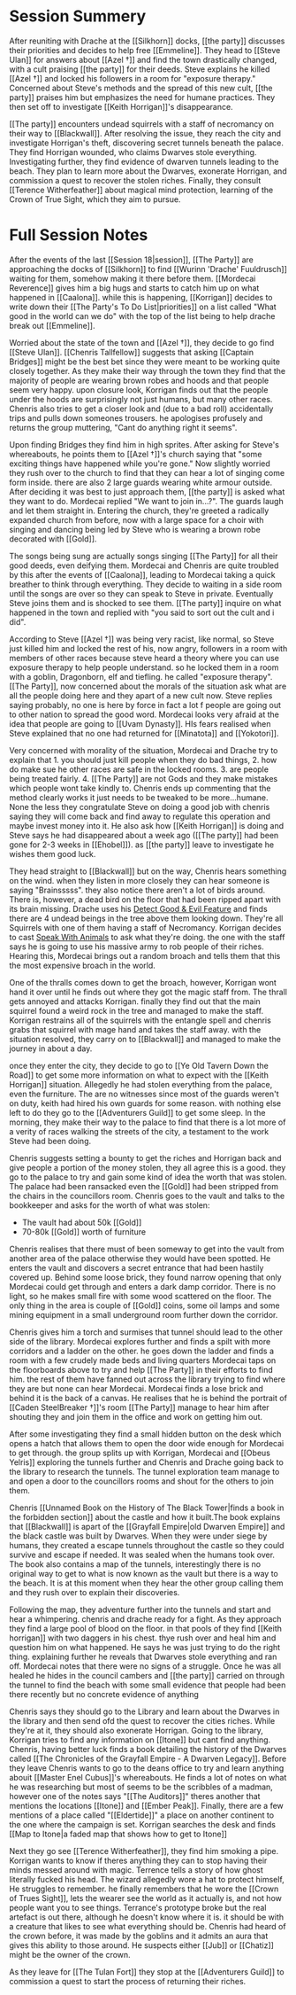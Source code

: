 
# Session Summery 
After reuniting with Drache at the [[Silkhorn]] docks, [[the party]] discusses their priorities and decides to help free [[Emmeline]]. They head to [[Steve Ulan]] for answers about [[Azel †]] and find the town drastically changed, with a cult praising [[the party]] for their deeds. Steve explains he killed [[Azel †]] and locked his followers in a room for "exposure therapy." Concerned about Steve's methods and the spread of this new cult, [[the party]] praises him but emphasizes the need for humane practices. They then set off to investigate [[Keith Horrigan]]'s disappearance.

[[The party]] encounters undead squirrels with a staff of necromancy on their way to [[Blackwall]]. After resolving the issue, they reach the city and investigate Horrigan's theft, discovering secret tunnels beneath the palace. They find Horrigan wounded, who claims Dwarves stole everything. Investigating further, they find evidence of dwarven tunnels leading to the beach. They plan to learn more about the Dwarves, exonerate Horrigan, and commission a quest to recover the stolen riches. Finally, they consult [[Terence Witherfeather]] about magical mind protection, learning of the Crown of True Sight, which they aim to pursue.

# Full Session Notes
After the events of the last [[Session 18|session]], [[The Party]] are approaching the docks of [[Silkhorn]] to find [[Wurinn 'Drache' Fuuldrusch]] waiting for them, somehow making it there before them. [[Mordecai Reverence]] gives him a big hugs and starts to catch him up on what happened in [[Caalona]]. while this is happening, [[Korrigan]] decides to write down their [[The Party's To Do List|priorities]] on a list called "What good in the world can we do" with the top of the list being to help drache break out [[Emmeline]]. 

Worried about the state of the town and [[Azel †]], they decide to go find [[Steve Ulan]]. [[Chenris Tallfellow]] suggests that asking [[Captain Bridges]] might be the best bet since they were meant to be working quite closely together. As they make their way through the town they find that the majority of people are wearing brown robes and hoods and that people seem very happy. upon closure look, Korrigan finds out that the people under the hoods are surprisingly not just humans, but many other races. Chenris also tries to get a closer look and (due to a bad roll) accidentally trips and pulls down someones trousers. he apologises profusely and returns the group muttering, "Cant do anything right it seems". 

Upon finding Bridges they find him in high sprites. After asking for Steve's whereabouts, he points them to [[Azel †]]'s church saying that "some exciting things have happened while you're gone." Now slightly worried they rush over to the church to find that they can hear a lot of singing come form inside. there are also 2 large guards wearing white armour outside. After deciding it was best to just approach them, [[the party]] is asked what they want to do. Mordecai replied "We want to join in...?". The guards laugh and let them straight in. Entering the church, they're greeted a radically expanded church from before, now with a large space for a choir with singing and dancing being led by Steve who is wearing a brown robe decorated with [[Gold]]. 

The songs being sung are actually songs singing [[The Party]] for all their good deeds, even deifying them. Mordecai and Chenris are quite troubled by this after the events of [[Caalona]], leading to Mordecai taking a quick breather to think through everything. They decide to waiting in a side room until the songs are over so they can speak to Steve in private. Eventually Steve joins them and is shocked to see them. [[The party]] inquire on what happened in the town and replied with "you said to sort out the cult and i did". 

According to Steve [[Azel †]] was being very racist, like normal, so Steve just killed him and locked the rest of his, now angry, followers in a room with members of other races because steve heard a theory where you can use exposure therapy to help people understand. so he locked them in a room with a goblin, Dragonborn, elf and tiefling. he called "exposure therapy". [[The Party]], now concerned about the morals of the situation ask what are all the people doing here and they apart of a new cult now. Steve replies saying probably, no one is here by force in fact a lot f people are going out to other nation to spread the good word. Mordecai looks very afraid at the idea that people are going to [[Uvam Dynasty]]. HIs fears realised when Steve explained that no one had returned for [[Minatota]] and [[Yokotori]]. 

Very concerned with morality of the situation, Mordecai and Drache try to explain that 1. you should just kill people when they do bad things, 2. how do make sue he other races are safe in the locked rooms. 3. are people being treated fairly. 4. [[The Party]] are not Gods and they make mistakes which people wont take kindly to.  Chenris ends up commenting that the method clearly works it just needs to be tweaked to be more...humane. None the less they congratulate Steve on doing a good job with chenris saying they will come back and find away to regulate this operation and maybe invest money into it. He also ask how [[Keith Horrigan]] is doing and Steve says he had disappeared about a week ago ([[The party]] had been gone for 2-3 weeks in [[Ehobel]]). as [[the party]] leave to investigate he wishes them good luck. 

They head straight to [[Blackwall]] but on the way, Chenris hears something on the wind. when they listen in more closely they can hear someone is saying "Brainsssss". they also notice there aren't a lot of birds around. There is, however, a  dead bird on the floor that had been ripped apart with its brain missing. Drache uses his [Detect Good & Evil Feature](https://www.dndbeyond.com/spells/2064-detect-evil-and-good) and finds there are 4 undead beings in the tree above them looking down. They're all Squirrels  with one of them having a staff of Necromancy. Korrigan decides to cast [Speak With Animals](https://www.dndbeyond.com/spells/2258-speak-with-animals) to ask what they're doing. the one with the staff says he is going to use his massive army to rob people of their riches. Hearing this, Mordecai brings out a random broach and tells them that this the most expensive broach in the world. 

One of the thralls comes down to get the broach, however, Korrigan wont hand it over until he finds out where they got the magic staff from. The thrall gets annoyed and attacks Korrigan. finally they find out that the main squirrel found a weird rock in the tree and managed to make the staff. Korrigan restrains all of the squirrels with the entangle spell and chenris grabs that squirrel with mage hand and takes the staff away. with the situation resolved, they carry on to [[Blackwall]] and managed to make the journey in about a day.

once they enter the city, they decide to go to [[Ye Old Tavern Down the Road]] to get some more information on what to expect with the [[Keith Horrigan]] situation. Allegedly he had stolen everything from the palace, even the furniture. The are no witnesses since most of the guards weren't on duty, keith had hired his own guards for some reason. with nothing else left to do they go to the [[Adventurers Guild]] to get some sleep. In the morning, they make their way to the palace to find that there is a lot more of a verity of races walking the streets of the city, a testament to the work Steve had been doing.

Chenris suggests setting a bounty to get the riches and Horrigan back and give people a portion of the money stolen, they all agree this is a good. they go to the palace to try and gain some kind of idea the worth that was stolen. The palace had been ransacked even the [[Gold]] had been stripped from the chairs in the councillors room. Chenris goes to the vault and talks to the bookkeeper and asks for the worth of what was stolen:
- The vault had about 50k [[Gold]] 
- 70-80k [[Gold]] worth of furniture

Chenris realises that there must of been someway to get into the vault from another area of the palace otherwise they would have been spotted. He enters the vault and discovers a secret entrance that had been hastily covered up. Behind some loose brick, they found narrow opening that only Mordecai could get through and enters a dark damp corridor. There is no light, so he makes small fire with some wood scattered on the floor. The only thing in the area is couple of [[Gold]] coins, some oil lamps and some mining equipment in a small underground room further down the corridor.

Chenris gives him a torch and surmises that tunnel should lead to the other side of the library. Mordecai explores further and finds a spilt with more corridors and a ladder on the other. he goes down the ladder and finds a room with a few crudely made beds and living quarters Mordecai taps on the floorboards above to try and help [[The Party]] in their efforts to find him. the rest of them have fanned out across the library trying to find where they are but none can hear Mordecai. Mordecai finds a lose brick and behind it is the back of a canvas. He realises that he is behind the portrait of [[Caden SteelBreaker †]]'s room [[The Party]] manage to hear him after shouting they and join them in the office and work on getting him out. 

After some investigating they find a small hidden button on the desk which opens a hatch that allows them to open the door wide enough for Mordecai to get through. the group splits up with Korrigan, Mordecai and [[Obeus Yelris]] exploring the tunnels further and Chenris and Drache going back to the library to research the tunnels. The tunnel exploration team manage to and open a door to the councillors rooms and shout for the others to join them. 

Chenris [[Unnamed Book on the History of The Black Tower|finds a book in the forbidden section]] about the castle and how it built.The book explains that [[Blackwall]] is apart of the [[Grayfall Empire|old Dwarven Empire]] and the black castle was built by Dwarves. When they were under siege by humans, they created a escape tunnels throughout the castle so they could survive and escape if needed. It was sealed when the humans took over. The book also contains a map of the tunnels, interestingly there is no original way to get to what is now known as the vault but there is a way to the beach. It is at this moment when they hear the other group calling them and they rush over to explain their discoveries. 

Following the map, they adventure further into the tunnels and start and hear a whimpering. chenris and drache ready for a fight. As they approach they find a large pool of blood on the floor. in that pools of they find [[Keith horrigan]] with two daggers in his chest. thye rush over and heal him and question him on what happened. He says he was just trying to do the right thing. explaining further he reveals that Dwarves stole everything and ran off. Mordecai notes that there were no signs of a struggle. Once he was all healed he hides in the council cambers and [[the party]] carried on through the tunnel to find the beach with some small evidence that people had been there recently but no concrete evidence of anything 

Chenris says they should go to the Library and learn about the Dwarves in the library and then send ofd the quest to recover the cities riches. While they're at it, they should also exonerate Horrigan. Going to the library, Korrigan tries to find any information on [[Itone]] but cant find anything. Chenris, having better luck finds a book detailing the history of the Dwarves called [[The Chronicles of the Grayfall Empire - A Dwarven Legacy]]. Before they leave Chenris wants to go to the deans office to try and learn anything abouit [[Master Enel Cubus]]'s whereabouts. He finds a lot of notes on what he was researching but most of seems to be the scribbles of a madman, however one of the notes says "[[The Auditors]]" theres another that mentions the locations [[Itone]] and [[Ember Peak]]. Finally, there are a few mentions of a place called "[[Eldertide]]" a place on another continent to the one where the campaign is set. Korrigan searches the desk and finds [[Map to Itone|a faded map that shows how to get to Itone]]

Next they go see [[Terence Witherfeather]], they find him smoking a pipe. Korrigan wants to know if theres anything they can to stop having their minds messed around with magic. Terrence tells a story of how ghost literally fucked his head. The wizard allegedly wore a hat to protect himself, He struggles to remember. he finally remembers that he wore the [[Crown of Trues Sight]], lets the wearer see the world as it actually is, and not how people want you to see things. Terrance's prototype broke but the real artefact is out there, although he doesn't know where it is. it should be with a creature that likes to see what everything should be. Chenris had heard of the crown before, it was made by the goblins and it admits an aura that gives this ability to those around. He suspects either [[Jub]] or [[Chatiz]] might be the owner of the crown.

As they leave for [[The Tulan Fort]] they stop at the [[Adventurers Guild]] to commission a quest to start the process of returning their riches. 